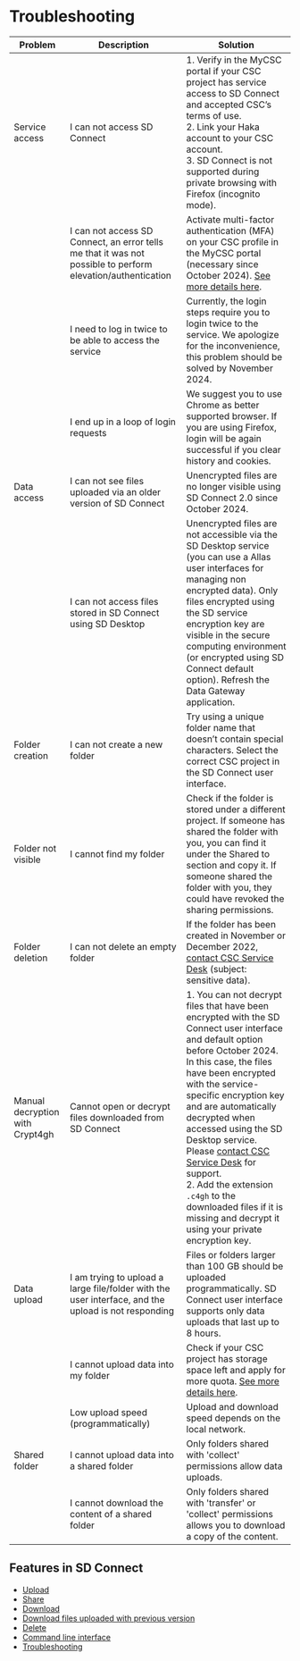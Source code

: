 # Troubleshooting

| Problem | Description | Solution |
|---------|-------------|----------|
|Service access|I can not access SD Connect|1. Verify in the MyCSC portal if your CSC project has service access to SD Connect and accepted CSC’s terms of use.<br>2. Link your Haka account to your CSC account.<br>3. SD Connect is not supported during private browsing with Firefox (incognito mode).|
||I can not access SD Connect, an error tells me that it was not possible to perform elevation/authentication|Activate multi-factor authentication (MFA) on your CSC profile in the MyCSC portal (necessary since October 2024). [See more details here](../../accounts/mfa.md).|
||I need to log in twice to be able to access the service|Currently, the login steps require you to login twice to the service. We apologize for the inconvenience, this problem should be solved by November 2024.|
||I end up in a loop of login requests|We suggest you to use Chrome as better supported browser. If you are using Firefox, login will be again successful if you clear history and cookies.|
|Data access|I can not see files uploaded via an older version of SD Connect|Unencrypted files are no longer visible using SD Connect 2.0 since October 2024.|
||I can not access files stored in SD Connect using SD Desktop|Unencrypted files are not accessible via the SD Desktop service (you can use a Allas user interfaces for managing non encrypted data). Only files encrypted using the SD service encryption key are visible in the secure computing environment (or encrypted using SD Connect default option). Refresh the Data Gateway application.|
|Folder creation|I can not create a new folder|Try using a unique folder name that doesn’t contain special characters. Select the correct CSC project in the SD Connect user interface.|
|Folder not visible|I cannot find my folder|Check if the folder is stored under a different project. If someone has shared the folder with you, you can find it under the Shared to section and copy it. If someone shared the folder with you, they could have revoked the sharing permissions.|
|Folder deletion|I can not delete an empty folder|If the folder has been created in November or December 2022, [contact CSC Service Desk](../../support/contact.md) (subject: sensitive data).|
|Manual decryption with Crypt4gh|Cannot open or decrypt files downloaded from SD Connect|1. You can not decrypt files that have been encrypted with the SD Connect user interface and default option before October 2024. In this case, the files have been encrypted with the service-specific encryption key and are automatically decrypted when accessed using the SD Desktop service. Please [contact CSC Service Desk](../../support/contact.md) for support.<br>2. Add the extension `.c4gh` to the downloaded files if it is missing and decrypt it using your private encryption key.|
|Data upload|I am trying to upload a large file/folder with the user interface, and the upload is not responding|Files or folders larger than 100 GB should be uploaded programmatically. SD Connect user interface supports only data uploads that last up to 8 hours.|
||I cannot upload data into my folder|Check if your CSC project has storage space left and apply for more quota. [See more details here](../../accounts/how-to-increase-disk-quotas.md).|
||Low upload speed (programmatically)|Upload and download speed depends on the local network.|
|Shared folder|I cannot upload data into a shared folder|Only folders shared with 'collect' permissions allow data uploads.|
||I cannot download the content of a shared folder|Only folders shared with 'transfer' or 'collect' permissions allows you to download a copy of the content.|

## Features in SD Connect

* [Upload](./sd-connect-upload.md)
* [Share](./sd-connect-share.md)
* [Download](./sd-connect-download.md)
* [Download files uploaded with previous version](./sd-connect-download-old-version.md)
* [Delete](./sd-connect-delete.md)
* [Command line interface](./sd-connect-command-line-interface.md)
* [Troubleshooting](./sd-connect-troubleshooting.md)